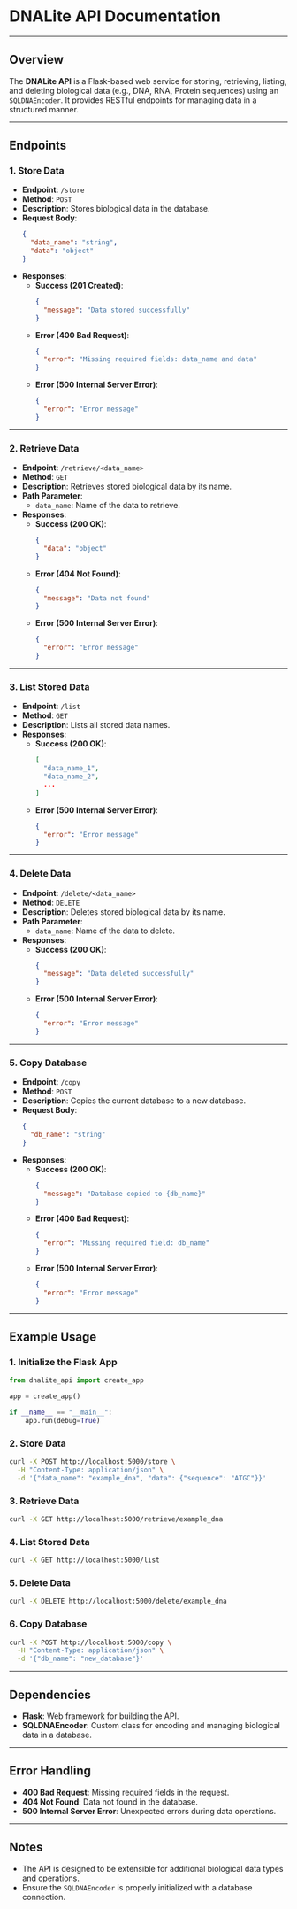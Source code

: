 # DNALite API Documentation

---

## Overview
The **DNALite API** is a Flask-based web service for storing, retrieving, listing, and deleting biological data (e.g., DNA, RNA, Protein sequences) using an `SQLDNAEncoder`. It provides RESTful endpoints for managing data in a structured manner.

---

## Endpoints

### **1. Store Data**
- **Endpoint**: `/store`
- **Method**: `POST`
- **Description**: Stores biological data in the database.
- **Request Body**:
  ```json
  {
    "data_name": "string",
    "data": "object"
  }
  ```
- **Responses**:
  - **Success (201 Created)**:
    ```json
    {
      "message": "Data stored successfully"
    }
    ```
  - **Error (400 Bad Request)**:
    ```json
    {
      "error": "Missing required fields: data_name and data"
    }
    ```
  - **Error (500 Internal Server Error)**:
    ```json
    {
      "error": "Error message"
    }
    ```

---

### **2. Retrieve Data**
- **Endpoint**: `/retrieve/<data_name>`
- **Method**: `GET`
- **Description**: Retrieves stored biological data by its name.
- **Path Parameter**:
  - `data_name`: Name of the data to retrieve.
- **Responses**:
  - **Success (200 OK)**:
    ```json
    {
      "data": "object"
    }
    ```
  - **Error (404 Not Found)**:
    ```json
    {
      "message": "Data not found"
    }
    ```
  - **Error (500 Internal Server Error)**:
    ```json
    {
      "error": "Error message"
    }
    ```

---

### **3. List Stored Data**
- **Endpoint**: `/list`
- **Method**: `GET`
- **Description**: Lists all stored data names.
- **Responses**:
  - **Success (200 OK)**:
    ```json
    [
      "data_name_1",
      "data_name_2",
      ...
    ]
    ```
  - **Error (500 Internal Server Error)**:
    ```json
    {
      "error": "Error message"
    }
    ```

---

### **4. Delete Data**
- **Endpoint**: `/delete/<data_name>`
- **Method**: `DELETE`
- **Description**: Deletes stored biological data by its name.
- **Path Parameter**:
  - `data_name`: Name of the data to delete.
- **Responses**:
  - **Success (200 OK)**:
    ```json
    {
      "message": "Data deleted successfully"
    }
    ```
  - **Error (500 Internal Server Error)**:
    ```json
    {
      "error": "Error message"
    }
    ```

---

### **5. Copy Database**
- **Endpoint**: `/copy`
- **Method**: `POST`
- **Description**: Copies the current database to a new database.
- **Request Body**:
  ```json
  {
    "db_name": "string"
  }
  ```
- **Responses**:
  - **Success (200 OK)**:
    ```json
    {
      "message": "Database copied to {db_name}"
    }
    ```
  - **Error (400 Bad Request)**:
    ```json
    {
      "error": "Missing required field: db_name"
    }
    ```
  - **Error (500 Internal Server Error)**:
    ```json
    {
      "error": "Error message"
    }
    ```

---

## Example Usage

### **1. Initialize the Flask App**
```python
from dnalite_api import create_app

app = create_app()

if __name__ == "__main__":
    app.run(debug=True)
```

### **2. Store Data**
```bash
curl -X POST http://localhost:5000/store \
  -H "Content-Type: application/json" \
  -d '{"data_name": "example_dna", "data": {"sequence": "ATGC"}}'
```

### **3. Retrieve Data**
```bash
curl -X GET http://localhost:5000/retrieve/example_dna
```

### **4. List Stored Data**
```bash
curl -X GET http://localhost:5000/list
```

### **5. Delete Data**
```bash
curl -X DELETE http://localhost:5000/delete/example_dna
```

### **6. Copy Database**
```bash
curl -X POST http://localhost:5000/copy \
  -H "Content-Type: application/json" \
  -d '{"db_name": "new_database"}'
```

---

## Dependencies
- **Flask**: Web framework for building the API.
- **SQLDNAEncoder**: Custom class for encoding and managing biological data in a database.

---

## Error Handling
- **400 Bad Request**: Missing required fields in the request.
- **404 Not Found**: Data not found in the database.
- **500 Internal Server Error**: Unexpected errors during data operations.

---

## Notes
- The API is designed to be extensible for additional biological data types and operations.
- Ensure the `SQLDNAEncoder` is properly initialized with a database connection.
